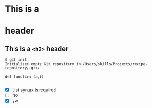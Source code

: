# This is a <h1> header
## This is a `<h2>` header
```
$ git init
Initialized empty Git repository in /Users/skills/Projects/recipe-repository/.git/

def function (a,b)
  
```
- [x] List syntax is required
- [ ] No
- [x] yw
